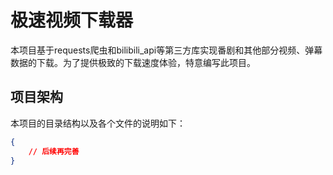# 极速视频下载器

本项目基于requests爬虫和bilibili_api等第三方库实现番剧和其他部分视频、弹幕数据的下载。为了提供极致的下载速度体验，特意编写此项目。

## 项目架构

本项目的目录结构以及各个文件的说明如下：

```json
{
    // 后续再完善
}
```